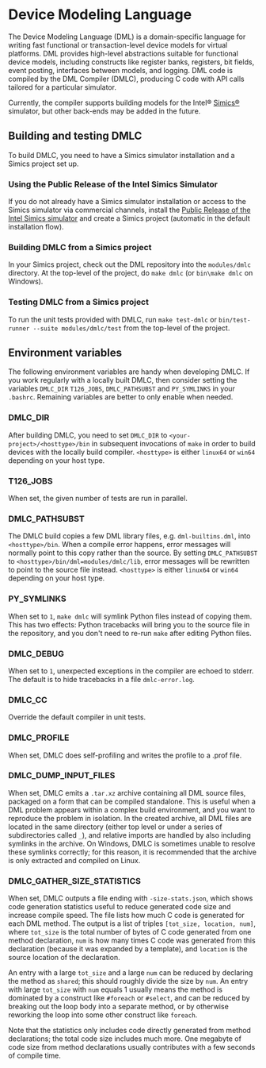 <!--
  © 2021-2022 Intel Corporation
  SPDX-License-Identifier: MPL-2.0
-->

# Device Modeling Language

The Device Modeling Language (DML) is a domain-specific language for
writing fast functional or transaction-level device models for virtual
platforms.  DML provides high-level abstractions suitable for
functional device models, including constructs like register banks,
registers, bit fields, event posting, interfaces between models, and
logging. DML code is compiled by the DML Compiler (DMLC), producing C
code with API calls tailored for a particular simulator.

Currently, the compiler supports building models for the Intel®
[Simics®](https://www.intel.com/content/www/us/en/developer/articles/tool/simics-simulator.html)
simulator, but other back-ends may be added in the
future.


## Building and testing DMLC 

To build DMLC, you need to have a Simics
simulator installation and a Simics project set up.


### Using the Public Release of the Intel Simics Simulator

If you do not already have a Simics simulator installation or access to the
Simics simulator via commercial channels, install the [Public Release of
the Intel Simics simulator](https://software.intel.com/simics-simulator) 
and create a Simics project (automatic in the default installation flow).

### Building DMLC from a Simics project
In your Simics project, check out the DML repository into the `modules/dmlc`
directory.  At the top-level of the project, do `make dmlc`
(or `bin\make dmlc` on Windows). 

### Testing DMLC from a Simics project
To run the unit tests provided with DMLC, run `make test-dmlc` or
`bin/test-runner --suite modules/dmlc/test` from the top-level
of the project.


## Environment variables
The following environment variables are handy when developing DMLC. If you work
regularly with a locally built DMLC, then consider setting the variables
`DMLC_DIR` `T126_JOBS`, `DMLC_PATHSUBST` and `PY_SYMLINKS` in your
`.bashrc`. Remaining variables are better to only enable when needed.

### DMLC_DIR
After building DMLC, you need to set `DMLC_DIR` to `<your-project>/<hosttype>/bin`
in subsequent invocations of `make` in order to build devices with the locally
build compiler. `<hosttype>` is either `linux64` or `win64` depending on your 
host type. 

### T126_JOBS
When set, the given number of tests are run in parallel.

### DMLC_PATHSUBST
The DMLC build copies a few DML library files, e.g. `dml-builtins.dml`, into
`<hosttype>/bin`. When a compile error happens, error messages will normally point
to this copy rather than the source. By setting `DMLC_PATHSUBST` to
`<hosttype>/bin/dml=modules/dmlc/lib`, error messages will be rewritten to point
to the source file instead.  `<hosttype>` is either `linux64` or `win64` 
depending on your host type. 

### PY_SYMLINKS
When set to `1`, `make dmlc` will symlink Python files instead of copying
them. This has two effects: Python tracebacks will bring you to the source file
in the repository, and you don't need to re-run `make` after editing Python
files.

### DMLC_DEBUG
When set to `1`, unexpected exceptions in the compiler are echoed to
stderr. The default is to hide tracebacks in a file `dmlc-error.log`.

### DMLC_CC
Override the default compiler in unit tests.

### DMLC_PROFILE
When set, DMLC does self-profiling and writes the profile to a .prof file.

### DMLC_DUMP_INPUT_FILES
When set, DMLC emits a `.tar.xz` archive containing all DML source files,
packaged on a form that can be compiled standalone. This is useful when a DML
problem appears within a complex build environment, and you want to reproduce
the problem in isolation. In the created archive, all DML files are located in
the same directory (either top level or under a series of subdirectories called
`_`), and relative imports are handled by also including symlinks in the
archive. On Windows, DMLC is sometimes unable to resolve these symlinks
correctly; for this reason, it is recommended that the archive is only
extracted and compiled on Linux.

### DMLC_GATHER_SIZE_STATISTICS
When set, DMLC outputs a file ending with `-size-stats.json`, which shows code
generation statistics useful to reduce generated code size and increase compile
speed. The file lists how much C code is generated for each DML method. The
output is a list of triples `[tot_size, location, num]`, where `tot_size` is
the total number of bytes of C code generated from one method declaration,
`num` is how many times C code was generated from this declaration (because it
was expanded by a template), and `location` is the source location of the
declaration.

An entry with a large `tot_size` and a large `num` can be reduced by declaring
the method as `shared`; this should roughly divide the size by `num`. An entry
with large `tot_size` with `num` equals 1 usually means the method is dominated
by a construct like `#foreach` or `#select`, and can be reduced by breaking out
the loop body into a separate method, or by otherwise reworking the loop into
some other construct like `foreach`.

Note that the statistics only includes code directly generated from method
declarations; the total code size includes much more. One megabyte of code size
from method declarations usually contributes with a few seconds of compile
time.
